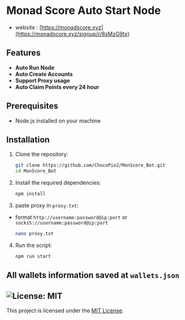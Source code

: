 # Monad Score Auto Start Node

- website : [https://monadscore.xyz](https://monadscore.xyz/signup/r/8sMzG9tx)

## Features

- **Auto Run Node**
- **Auto Create Accounts**
- **Support Proxy usage**
- **Auto Claim Points every 24 hour**

## Prerequisites

- Node.js installed on your machine


## Installation

1. Clone the repository:
    ```sh
    git clone https://github.com/ChocoPie2/MonScore_Bot.git
    cd MonScore_Bot
    ```

2. Install the required dependencies:
    ```sh
    npm install
    ```
3. paste proxy in `proxy.txt`:
-  format `http://username:password@ip:port` or `socks5://username:password@ip:port`
    ```sh
    nano proxy.txt
    ```
4. Run the script:
    ```sh
    npm run start
    ```


## All wallets information saved at `wallets.json`


## ![License: MIT](https://img.shields.io/badge/License-MIT-yellow.svg)

This project is licensed under the [MIT License](LICENSE).